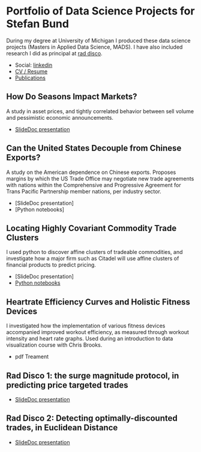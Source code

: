 # Portfolio of Data Science Projects for Stefan Bund
During my degree at University of Michigan I produced these data science projects (Masters in Applied Data Science, MADS). I have also included research I did as principal at [rad disco](http://raddisco.com).

+ Social: [linkedin](https://www.linkedin.com/in/stefanbund/)
+ [CV / Resume](https://github.com/stefanbund/MADSPortfolio/blob/main/Stefan%20Bund%20Data%20Science%20Resume.pdf)
+ [Publications](http://dx.doi.org/10.2165/00822942-200403040-00008)

## How Do Seasons Impact Markets? 
A study in asset prices, and tightly correlated behavior between sell volume and pessimistic economic announcements. 
+ [SlideDoc presentation](https://github.com/stefanbund/MADSPortfolio/blob/main/04-Liang-Yau-Bund_2023winter.pptx.pdf)

## Can the United States Decouple from Chinese Exports?
A study on the American dependence on Chinese exports. Proposes margins by which the US Trade Office may negotiate new trade agreements with nations within the Comprehensive and Progressive Agreement for Trans Pacific Partnership member nations, per industry sector. 
+ [SlideDoc presentation]
+ [Python notebooks]

## Locating Highly Covariant Commodity Trade Clusters
I used python to discover affine clusters of tradeable commodities, and investigate how a major firm such as Citadel will use affine clusters of financial products to predict pricing. 
+ [SlideDoc presentation]
+ [Python notebooks](https://github.com/stefanbund/MADSPortfolio/blob/main/visualizing%20commodity%20clusters%20--%20bund.ipynb)

## Heartrate Efficiency Curves and Holistic Fitness Devices
I investigated how the implementation of various fitness devices accompanied improved workout efficiency, as measured through workout intensity and heart rate graphs. Used during an introduction to data visualization course with Chris Brooks. 
+ pdf Treament

## Rad Disco 1: the surge magnitude protocol, in predicting price targeted trades
+ [SlideDoc presentation](https://github.com/stefanbund/MADSPortfolio/blob/main/Rad%20Disco%201_%20the%20surge%20magnitude%20protocol%2C%20in%20predicting%20price%20targeted%20trades.pdf)

## Rad Disco 2: Detecting optimally-discounted trades, in Euclidean Distance
+ [SlideDoc presentation](https://github.com/stefanbund/MADSPortfolio/blob/main/Rad%20Disco%202_%20Detecting%20optimally-discounted%20trades%2C%20in%20Euclidean%20Distance.pdf)
